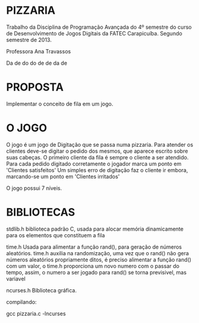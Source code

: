 PIZZARIA
========

Trabalho da Disciplina de Programação Avançada do 4º semestre do curso de Desenvolvimento de Jogos Digitais
da FATEC Carapicuíba. Segundo semestre de 2013.

Professora Ana Travassos


Da de do do de de da de


PROPOSTA
========

  Implementar o conceito de fila em um jogo.


O JOGO
======

  O jogo é um jogo de Digitação que se passa numa pizzaria.
  Para atender os clientes deve-se digitar o pedido dos mesmos, que aparece escrito sobre suas cabeças.
  O primeiro cliente da fila é sempre o cliente a ser atendido.
  Para cada pedido digitado corretamente o jogador marca um ponto em 'Clientes satisfeitos'
  Um simples erro de digitação faz o cliente ir embora, marcando-se um ponto em 'Clientes irritados'

  O jogo possui 7 níveis.


BIBLIOTECAS
===========

stdlib.h
  biblioteca padrão C, usada para alocar memória dinamicamente para os elementos que constituem a fila

time.h
  Usada para alimentar a função rand(), para geração de números aleatórios.
  time.h auxilia na randomização, uma vez que o rand() não gera números aleatórios propriamente ditos,
      é preciso alimentar a função rand() com um valor, o time.h proporciona um novo numero com o passar do tempo,
      assim, o numero a ser jogado para rand() se torna previsivel, mas variavel

ncurses.h
  Biblioteca gráfica.


compilando:

gcc pizzaria.c -lncurses
